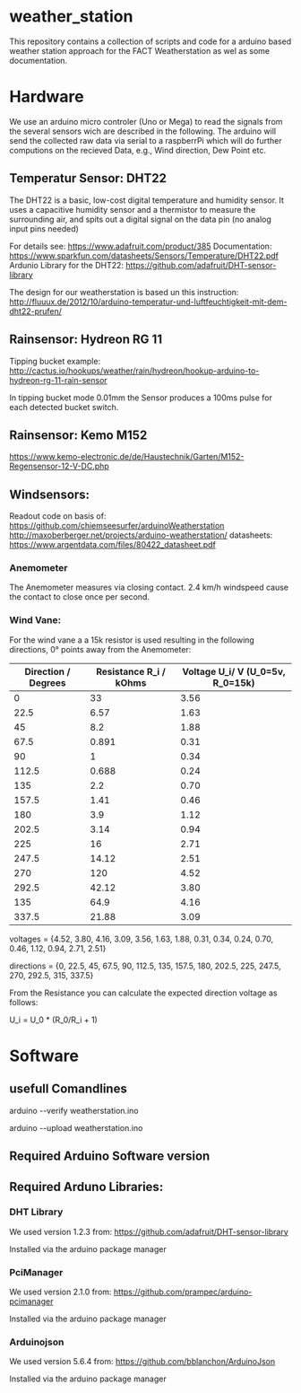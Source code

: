 # weather_station
This repository contains a collection of scripts and code for a arduino based weather station approach for the FACT Weatherstation as wel as some documentation.


# Hardware

We use an arduino micro controler (Uno or Mega) to read the signals from the several sensors wich are described in the following. The arduino will send the collected raw data via serial to a raspberrPi which will do further computions on the recieved Data, e.g., Wind direction, Dew Point etc.


## Temperatur Sensor: DHT22
The DHT22 is a basic, low-cost digital temperature and humidity sensor. It uses a capacitive humidity sensor and a thermistor to measure the surrounding air, and spits out a digital signal on the data pin (no analog input pins needed)

For details see: https://www.adafruit.com/product/385
Documentation: https://www.sparkfun.com/datasheets/Sensors/Temperature/DHT22.pdf
Ardunio Library for the DHT22: https://github.com/adafruit/DHT-sensor-library

The design for our weatherstation is based un this instruction: http://fluuux.de/2012/10/arduino-temperatur-und-luftfeuchtigkeit-mit-dem-dht22-prufen/


## Rainsensor: Hydreon RG 11
Tipping bucket example: http://cactus.io/hookups/weather/rain/hydreon/hookup-arduino-to-hydreon-rg-11-rain-sensor

In tipping bucket mode 0.01mm the Sensor produces a 100ms pulse for each detected bucket switch.

## Rainsensor: Kemo M152
https://www.kemo-electronic.de/de/Haustechnik/Garten/M152-Regensensor-12-V-DC.php

## Windsensors:

Readout code on basis of: https://github.com/chiemseesurfer/arduinoWeatherstation
http://maxoberberger.net/projects/arduino-weatherstation/
datasheets: https://www.argentdata.com/files/80422_datasheet.pdf

### Anemometer
The Anemometer measures via closing contact. 2.4 km/h windspeed cause the contact to close once per second.

### Wind Vane:
For the wind vane a a 15k resistor is used resulting in the following directions, 0° points away from the Anemometer:

| Direction / Degrees | Resistance R_i / kOhms| Voltage U_i/ V (U_0=5v, R_0=15k) |
| --- | ---   |--- |
|0    | 33    |3.56|
|22.5 |6.57   |1.63|
|45   |8.2    |1.88|
|67.5 |0.891  |0.31|
|90   |1      |0.34|
|112.5|0.688  |0.24|
|135  |2.2    |0.70|
|157.5|1.41   |0.46|
|180  |3.9    |1.12|
|202.5|3.14   |0.94|
|225  |16     |2.71|
|247.5|14.12  |2.51|
|270  |120    |4.52|
|292.5|42.12  |3.80|
|135  |64.9   |4.16|
|337.5|21.88  |3.09|


voltages = {4.52, 3.80, 4.16, 3.09, 3.56, 1.63, 1.88, 0.31, 0.34, 0.24, 0.70, 0.46, 1.12, 0.94, 2.71, 2.51}

directions = {0, 22.5, 45, 67.5, 90, 112.5, 135, 157.5, 180, 202.5, 225, 247.5, 270, 292.5, 315, 337.5}

From the Resistance you can calculate the expected direction voltage as follows:

U_i = U_0 * (R_0/R_i + 1)

# Software

## usefull Comandlines

arduino --verify weatherstation.ino

arduino --upload weatherstation.ino

## Required Arduino Software version

## Required Arduno Libraries:

### DHT Library
We used version 1.2.3 from: https://github.com/adafruit/DHT-sensor-library

Installed via the arduino package manager

### PciManager
We used version 2.1.0 from: https://github.com/prampec/arduino-pcimanager

Installed via the arduino package manager

### Arduinojson
We used version 5.6.4 from: https://github.com/bblanchon/ArduinoJson

Installed via the arduino package manager
